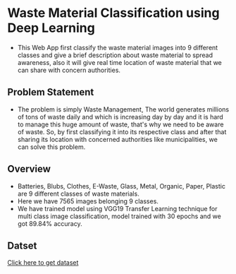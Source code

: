 # Waste Material Classification using Deep Learning

* This Web App first classify the waste material images into 9 different classes and give a brief description about waste material to spread awareness, also it will give real time location of waste material that we can share with concern authorities.

## Problem Statement
* The problem is simply Waste Management, The world generates millions of tons of waste daily and which is increasing day by day and it is hard to manage this huge amount of waste, that's why we need to be aware of waste. So, by first classifying it into its respective class and after that sharing its location with concerned authorities like municipalities, we can solve this problem.

## Overview
* Batteries, Blubs, Clothes, E-Waste, Glass, Metal, Organic, Paper, Plastic are 9 different classes of waste materials.
* Here we have 7565 images belonging 9 classes.
* We have trained model using VGG19 Transfer Learning technique for multi class image classification, model trained with 30 epochs and we got 89.84% accuracy.

## Datset
[Click here to get dataset](https://drive.google.com/drive/folders/1lapZMDiXVqU9mvFSqSF4-pXJeT8Vzz8-)
